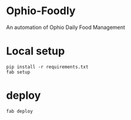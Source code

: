 Ophio-Foodly
=======================
An automation of Ophio Daily Food Management 

# Local setup

```
pip install -r requirements.txt
fab setup
```

# deploy

```
fab deploy
```


